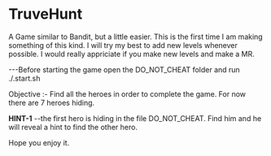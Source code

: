 # TruveHunt
A Game similar to Bandit, but a little easier.
This is the first time I am making something of this kind. 
I will try my best to add new levels whenever possible.
I would really appriciate if you make new levels and make a MR.


---Before starting the game open the DO_NOT_CHEAT folder and run ./.start.sh

Objective :- Find all the heroes in order to complete the game. For now there are 7 heroes hiding.

**HINT-1**
--the first hero is hiding in the file DO_NOT_CHEAT. Find him and he will reveal a hint to find the other hero.

Hope you enjoy it.
